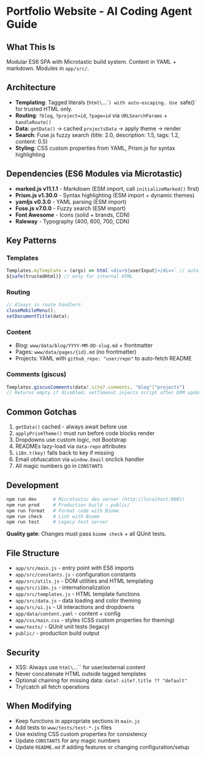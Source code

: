 # Portfolio Website - AI Coding Agent Guide

## What This Is
Modular ES6 SPA with Microtastic build system. Content in YAML + markdown. Modules in `app/src/`.

## Architecture
- **Templating**: Tagged literals (`html\`...\``) with auto-escaping. Use `safe()` for trusted HTML only.
- **Routing**: `?blog`, `?project=id`, `?page=id` via `URLSearchParams` + `handleRoute()`
- **Data**: `getData()` → cached `projectsData` → apply theme → render
- **Search**: Fuse.js fuzzy search (title: 2.0, description: 1.5, tags: 1.2, content: 0.5)
- **Styling**: CSS custom properties from YAML, Prism.js for syntax highlighting

## Dependencies (ES6 Modules via Microtastic)
- **marked.js v11.1.1** - Markdown (ESM import, call `initializeMarked()` first)
- **Prism.js v1.30.0** - Syntax highlighting (ESM import + dynamic themes)
- **yamljs v0.3.0** - YAML parsing (ESM import)
- **Fuse.js v7.0.0** - Fuzzy search (ESM import)
- **Font Awesome** - Icons (solid + brands, CDN)
- **Raleway** - Typography (400, 600, 700, CDN)

## Key Patterns

### Templates
```javascript
Templates.myTemplate = (args) => html`<div>${userInput}</div>` // auto-escapes
${safe(trustedHtml)} // only for internal HTML
```

### Routing
```javascript
// Always in route handlers:
closeMobileMenu();
setDocumentTitle(data);
```

### Content
- Blog: `www/data/blog/YYYY-MM-DD-slug.md` + frontmatter
- Pages: `www/data/pages/{id}.md` (no frontmatter)
- Projects: YAML with `github_repo: "user/repo"` to auto-fetch README

### Comments (giscus)
```javascript
Templates.giscusComments(data?.site?.comments, "blog"|"projects")
// Returns empty if disabled; setTimeout injects script after DOM update
```

## Common Gotchas
1. `getData()` cached - always await before use
2. `applyPrismTheme()` must run before code blocks render
3. Dropdowns use custom logic, not Bootstrap
4. READMEs lazy-load via `data-repo` attributes
5. `i18n.t(key)` falls back to key if missing
6. Email obfuscation via `window.Email` onclick handler
7. All magic numbers go in `CONSTANTS`

## Development
```bash
npm run dev      # Microtastic dev server (http://localhost:8081)
npm run prod     # Production build → public/
npm run format   # Format code with Biome
npm run check    # Lint with Biome
npm run test     # Legacy test server
```

**Quality gate**: Changes must pass `biome check` + all QUnit tests.

## File Structure
- `app/src/main.js` - entry point with ES6 imports
- `app/src/constants.js` - configuration constants
- `app/src/utils.js` - DOM utilities and HTML templating
- `app/src/i18n.js` - internationalization
- `app/src/templates.js` - HTML template functions
- `app/src/data.js` - data loading and color theming
- `app/src/ui.js` - UI interactions and dropdowns
- `app/data/content.yaml` - content + config
- `app/css/main.css` - styles (CSS custom properties for theming)
- `www/tests/` - QUnit unit tests (legacy)
- `public/` - production build output

## Security
- XSS: Always use `html\`...\`` for user/external content
- Never concatenate HTML outside tagged templates
- Optional chaining for missing data: `data?.site?.title ?? "default"`
- Try/catch all fetch operations

## When Modifying
- Keep functions in appropriate sections in `main.js`
- Add tests to `www/tests/test-*.js` files
- Use existing CSS custom properties for consistency
- Update `CONSTANTS` for any magic numbers
- Update `README.md` if adding features or changing configuration/setup
